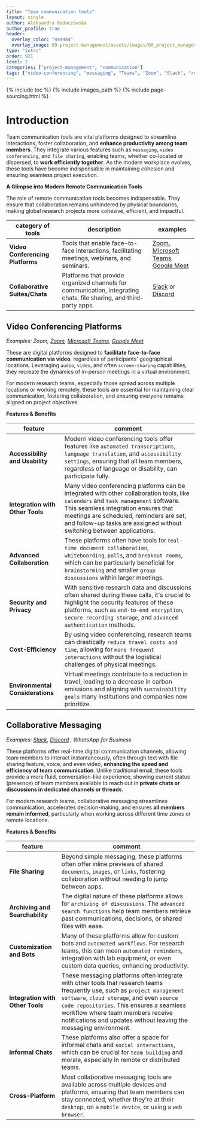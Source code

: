 ```yaml
---
title: "Team communication tools"
layout: single
author: Aleksandra Badaczewska
author_profile: true
header:
  overlay_color: "444444"
  overlay_image: 09-project-management/assets/images/09_project_management_banner.png
type: "intro"
order: 921
level: 2
categories: ["project-management", "communication"]
tags: ["video-conferencing", "messaging", "Teams", "Zoom", "Slack", "research-team", "collaboration"]
---
```


{% include toc %}
{% include images_path %}
{% include page-sourcing.html %}


# Introduction

Team communication tools are vital platforms designed to streamline interactions, foster collaboration, and **enhance productivity among team members**. They integrate various features such as `messaging`, `video conferencing`, and `file sharing`, enabling teams, whether co-located or dispersed, to **work efficiently together**. As the modern workplace evolves, these tools have become indispensable in maintaining cohesion and ensuring seamless project execution.

**A Glimpse into Modern Remote Communication Tools**

The role of remote communication tools becomes indispensable. They ensure that collaboration remains unhindered by physical boundaries, making global research projects more cohesive, efficient, and impactful.

| category of tools | description | examples |
|-------------------|-------------|----------|
|**Video Conferencing Platforms**|Tools that enable face-to-face interactions, facilitating meetings, webinars, and seminars.|<a href="https://www.zoom.us/" target="_blank">Zoom</a>, <a href="https://www.microsoft.com/en-us/microsoft-teams/group-chat-software" target="_blank">Microsoft Teams</a>, <a href="https://meet.google.com/" target="_blank">Google Meet</a>|
|**Collaborative Suites/Chats**  |Platforms that provide organized channels for communication, integrating chats, file sharing, and third-party apps.|<a href="https://slack.com/" target="_blank">Slack</a> or <a href="https://discord.com/" target="_blank">Discord</a> |



## Video Conferencing Platforms

<i>Examples: Zoom, <a href="https://www.zoom.us/" target="_blank">Zoom</a>, <a href="https://www.microsoft.com/en-us/microsoft-teams/group-chat-software" target="_blank">Microsoft Teams</a>, <a href="https://meet.google.com/" target="_blank">Google Meet</a></i>

These are digital platforms designed to **facilitate face-to-face communication via video**, regardless of participants' geographical locations. Leveraging `audio`, `video`, and often `screen-sharing` capabilities, they recreate the dynamics of in-person meetings in a virtual environment.

For modern research teams, especially those spread across multiple locations or working remotely, these tools are essential for maintaining clear communication, fostering collaboration, and ensuring everyone remains aligned on project objectives.

**Features & Benefits**

| feature | comment |
|---------|---------|
|**Accessibility and Usability**|Modern video conferencing tools offer features like `automated transcriptions`, `language translation`, and `accessibility settings`, ensuring that all team members, regardless of language or disability, can participate fully.|
|**Integration with Other Tools**|Many video conferencing platforms can be integrated with other collaboration tools, like `calendars` and `task management` software. This seamless integration ensures that meetings are scheduled, reminders are set, and follow-up tasks are assigned without switching between applications.|
|**Advanced Collaboration**|These platforms often have tools for r`eal-time document collaboration`, `whiteboarding`, `polls`, and `breakout rooms`, which can be particularly beneficial for `brainstorming` and smaller `group discussions` within larger meetings.|
|**Security and Privacy**|With sensitive research data and discussions often shared during these calls, it's crucial to highlight the security features of these platforms, such as `end-to-end encryption`, `secure recording storage`, and `advanced authentication` methods.|
|**Cost-Efficiency**|By using video conferencing, research teams can drastically `reduce travel costs and time`, allowing for `more frequent interactions` without the logistical challenges of physical meetings.|
|**Environmental Considerations**|Virtual meetings contribute to a reduction in travel, leading to a decrease in carbon emissions and aligning with `sustainability goals` many institutions and companies now prioritize.|


## Collaborative Messaging

<i>Examples: <a href="https://slack.com/" target="_blank">Slack</a>, <a href="https://discord.com/" target="_blank">Discord</a> , WhatsApp for Business</i>

These platforms offer real-time digital communication channels, allowing team members to interact instantaneously, often through text with file sharing feature, voice, and even video, **enhancing the speed and efficiency of team communication**. Unlike traditional email, these tools provide a more fluid, conversation-like experience, showing current status (presence) of team members available to reach out in **private chats or discussions in dedicated channels or threads**.

For modern research teams, collaborative messaging streamlines communication, accelerates decision-making, and ensures **all members remain informed**, particularly when working across different time zones or remote locations.

**Features & Benefits**

| feature | comment |
|---------|---------|
|**File Sharing**|Beyond simple messaging, these platforms often offer inline previews of shared `documents`, `images`, or `links`, fostering collaboration without needing to jump between apps.|
|**Archiving and Searchability**|The digital nature of these platforms allows for `archiving of discussions`. The `advanced search functions` help team members retrieve past communications, decisions, or shared files with ease.|
|**Customization and Bots**|Many of these platforms allow for custom bots and `automated workflows`. For research teams, this can mean `automated reminders`, integration with lab equipment, or even custom data queries, enhancing productivity.|
|**Integration with Other Tools**|These messaging platforms often integrate with other tools that research teams frequently use, such as `project management software`, `cloud storage`, and even `source code repositories`. This ensures a seamless workflow where team members receive notifications and updates without leaving the messaging environment.|
|**Informal Chats**|These platforms also offer a space for informal chats and `social interactions`, which can be crucial for `team building` and morale, especially in remote or distributed teams.|
|**Cross-Platform**|Most collaborative messaging tools are available across multiple devices and platforms, ensuring that team members can stay connected, whether they're at their `deskto`p, on a `mobile device`, or using a `web browser`.|
